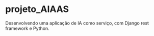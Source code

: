 # projeto_AIAAS
Desenvolvendo uma aplicação de IA como serviço, com Django rest framework e Python.
